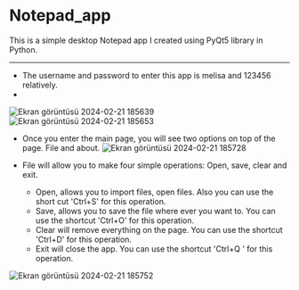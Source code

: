 # Notepad_app
This is a simple desktop Notepad app I created using PyQt5 library in Python.
________
* The username and password to enter this app is melisa and 123456 relatively.
* 
![Ekran görüntüsü 2024-02-21 185639](https://github.com/Melisa-Karatas/Notepad_app/assets/145010761/46a310b3-3a2a-4a11-9b22-70380f8c6eff)
![Ekran görüntüsü 2024-02-21 185653](https://github.com/Melisa-Karatas/Notepad_app/assets/145010761/37a9ff8a-182c-41e5-9c61-67a59f41f084)

  
* Once you enter the main page, you will see two options on top of the page. File and about.
![Ekran görüntüsü 2024-02-21 185728](https://github.com/Melisa-Karatas/Notepad_app/assets/145010761/b5bcb506-77e0-4106-9945-4b371d9a1dba)
  
* File will allow you to make four simple operations: Open, save, clear and exit.
    
  * Open, allows you to import files, open files. Also you can use the short cut 'Ctrl+S' for this operation.
  * Save, allows you to save the file where ever you want to. You can use the shortcut 'Ctrl+O' for this operation.
  * Clear will remove everything on the page. You can use the shortcut 'Ctrl+D' for this operation.
  * Exit will close the app. You can use the shortcut 'Ctrl+Q
' for this operation.


![Ekran görüntüsü 2024-02-21 185752](https://github.com/Melisa-Karatas/Notepad_app/assets/145010761/e354178d-d520-451c-a748-3072ad8d40b8)




